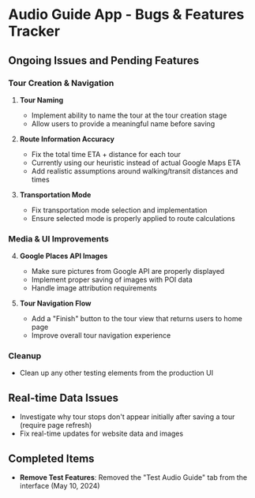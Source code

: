 # Audio Guide App - Bugs & Features Tracker

## Ongoing Issues and Pending Features

### Tour Creation & Navigation
1. **Tour Naming** 
   - Implement ability to name the tour at the tour creation stage
   - Allow users to provide a meaningful name before saving

2. **Route Information Accuracy**
   - Fix the total time ETA + distance for each tour
   - Currently using our heuristic instead of actual Google Maps ETA
   - Add realistic assumptions around walking/transit distances and times

3. **Transportation Mode**
   - Fix transportation mode selection and implementation
   - Ensure selected mode is properly applied to route calculations

### Media & UI Improvements
4. **Google Places API Images**
   - Make sure pictures from Google API are properly displayed
   - Implement proper saving of images with POI data
   - Handle image attribution requirements

5. **Tour Navigation Flow**
   - Add a "Finish" button to the tour view that returns users to home page
   - Improve overall tour navigation experience

### Cleanup
   - Clean up any other testing elements from the production UI

## Real-time Data Issues
- Investigate why tour stops don't appear initially after saving a tour (require page refresh)
- Fix real-time updates for website data and images

## Completed Items
- **Remove Test Features**: Removed the "Test Audio Guide" tab from the interface (May 10, 2024) 